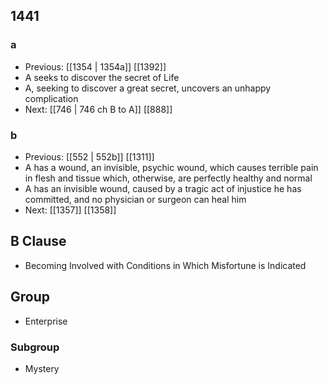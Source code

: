 ## 1441
### a
- Previous: [[1354 | 1354a]] [[1392]] 
- A seeks to discover the secret of Life
- A, seeking to discover a great secret, uncovers an unhappy complication
- Next: [[746 | 746 ch B to A]] [[888]] 

### b
- Previous: [[552 | 552b]] [[1311]] 
- A has a wound, an invisible, psychic wound, which causes terrible pain in flesh and tissue which, otherwise, are perfectly healthy and normal
- A has an invisible wound, caused by a tragic act of injustice he has committed, and no physician or surgeon can heal him
- Next: [[1357]] [[1358]] 

## B Clause
- Becoming Involved with Conditions in Which Misfortune is Indicated

## Group
- Enterprise

### Subgroup
- Mystery


